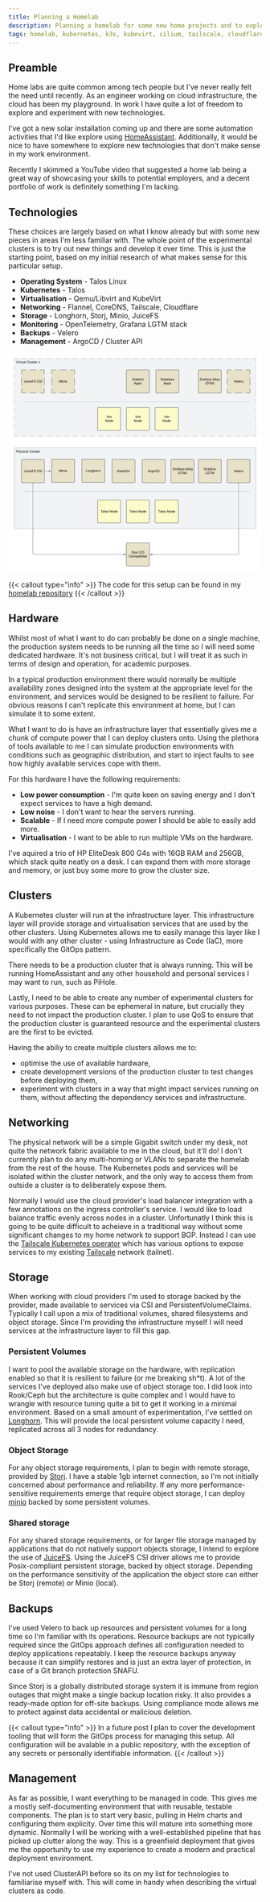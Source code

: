 ```yaml
---
title: Planning a Homelab
description: Planning a homelab for some new home projects and to explore new technologies.
tags: homelab, kubernetes, k3s, kubevirt, cilium, tailscale, cloudflare, minio, jucefs, opentelemetry, grafana, velero, clusterapi, argocd
---
```


## Preamble

Home labs are quite common among tech people but I've never really felt the need until recently. As an engineer working
on cloud infrastructure, the cloud has been my playground. In work I have quite a lot of freedom to explore and experiment with new technologies.

I've got a new solar installation coming up and there are some automation activities that I'd like explore using 
[HomeAssistant](https://www.home-assistant.io/). Additionally, it would be nice to have somewhere to explore new 
technologies that don't make sense in my work environment.

Recently I skimmed a YouTube video that suggested a home lab being a great way of showcasing your skills to potential
employers, and a decent portfolio of work is definitely something I'm lacking.

## Technologies

These choices are largely based on what I know already but with some new pieces in areas I'm less familiar with. The 
whole point of the experimental clusters is to try out new things and develop it over time. This is just the starting
point, based on my initial research of what makes sense for this particular setup.

* **Operating System** - Talos Linux
* **Kubernetes** - Talos
* **Virtualisation** - Qemu/Libvirt and KubeVirt
* **Networking** - Flannel, CoreDNS, Tailscale, Cloudflare
* **Storage** - Longhorn, Storj, Minio, JuiceFS
* **Monitoring** - OpenTelemetry, Grafana LGTM stack
* **Backups** - Velero
* **Management** - ArgoCD / Cluster API

![Homelab architecture](homelab-architecture.png)

{{< callout type="info" >}}
The code for this setup can be found in my [homelab repository](https://github.com/jsmcnair/homelab)
{{< /callout >}}

## Hardware

Whilst most of what I want to do can probably be done on a single machine, the production system needs to be running all the time so I will need some dedicated hardware. It's not business critical, but I will treat it as such in terms of design and operation, for academic purposes.

In a typical production environment there would normally be multiple availability zones designed into the system at the appropriate level for the environment, and services would be designed to be resilient to failure. For obvious reasons I can't replicate this environment at home, but I can simulate it to some extent.

What I want to do is have an infrastructure layer that essentially gives me a chunk of compute power that I can deploy  clusters onto. Using the plethora of tools available to me I can simulate production environments with conditions such  as geographic distribution, and start to inject faults to see how highly available services cope with them.

For this hardware I have the following requirements:

* **Low power consumption** - I'm quite keen on saving energy and I don't expect services to have a high demand.
* **Low noise** - I don't want to hear the servers running.
* **Scalable** - If I need more compute power I should be able to easily add more.
* **Virtualisation** - I want to be able to run multiple VMs on the hardware.

I've aquired a trio of HP EliteDesk 800 G4s with 16GB RAM and 256GB, which stack quite neatly on a desk. I can expand them with more storage and memory, or just buy some more to grow the cluster size.

## Clusters

A Kubernetes cluster will run at the infrastructure layer. This infrastructure layer will provide storage and virtualisation services that are used by the other clusters. Using Kubernetes allows me to easily manage this layer  like I would with any other cluster - using Infrastructure as Code (IaC), more specifically the GitOps pattern. 

There needs to be a production cluster that is always running. This will be running HomeAssistant and any other  household and personal services I may want to run, such as PiHole.

Lastly, I need to be able to create any number of experimental clusters for various purposes. These can be ephemeral in nature, but crucially they need to not impact the production cluster. I plan to use QoS to ensure that the production cluster is guaranteed resource and the experimental clusters are the first to be evicted.

Having the abiliy to create multiple clusters allows me to:
* optimise the use of available hardware,
* create development versions of the production cluster to test changes before deploying them,
* experiment with clusters in a way that might impact services running on them, without affecting the dependency services and infrastructure.

## Networking

The physical network will be a simple Gigabit switch under my desk, not quite the network fabric available to me in the cloud, but it'll do! I don't currently plan to do any multi-homing or VLANs to separate the homelab from the rest of  the house. The Kubernetes pods and services will be isolated within the cluster network, and the only way to access them from outside a cluster is to deliberately expose them.

Normally I would use the cloud provider's load balancer integration with a few annotations on the ingress controller's  service. I would like to load balance traffic evenly across nodes in a cluster. Unfortunatly I think this is going to be quite difficult to acheieve in a traditional way without some significant changes to my home network to support BGP. Instead I can use the [Tailscale Kubernetes operator](https://tailscale.com/kb/1236/kubernetes-operator) which has  various options to expose services to my existing [Tailscale](https://tailscale.com/) network (tailnet).

## Storage

When working with cloud providers I'm used to storage backed by the provider, made available to services via CSI and  PersistentVolumeClaims. Typically I call upon a mix of traditional volumes, shared filesystems and object storage. Since I'm providing the infrastructure myself I will need services at the infrastructure layer to fill this gap.

### Persistent Volumes

I want to pool the available storage on the hardware, with replication enabled so that it is resilient to failure (or me breaking sh*t). A lot of the services I've deployed also make use of object storage too. I did look into Rook/Ceph but the architecture is quite complex and I would have to wrangle with resource tuning quite a bit to get it working in a minimal environment. Based on a small amount of experimentation, I've settled on [Longhorn](https://longhorn.io). This will provide the local persistent volume capacity I need, replicated across all 3 nodes for redundancy.

### Object Storage

For any object storage requirements, I plan to begin with remote storage, provided by [Storj](https://storj.io). I have a stable 1gb internet connection, so I'm not initially concerned about performance and reliability. If any more performance-sensitive requirements emerge that require object storage, I can deploy [minio](https://min.io/) backed by some persistent volumes.

### Shared storage

For any shared storage requirements, or for larger file storage managed by applications that do not natively support objects storage, I intend to explore the use of [JuiceFS](https://juicefs.com). Using the JuiceFS CSI driver allows me to provide Posix-compliant persistent storage, backed by object storage. Depending on the performance sensitivity of the application the object store can either be Storj (remote) or Minio (local).

## Backups

I've used Velero to back up resources and persistent volumes for a long time so I'm familiar with its operations. Resource backups are not typically required since the GitOps approach defines all configuration needed to deploy applications repeatably. I keep the resource backups anyway because it can simplify restores and is just an extra layer of protection, in case of a Git branch protection SNAFU.

Since Storj is a globally distributed storage system it is immune from region outages that might make a single backup location risky. It also provides a ready-made option for off-site backups. Using compliance mode allows me to protect against data accidental or malicious deletion.

{{< callout type="info" >}}
In a future post I plan to cover the development tooling that will form the GitOps process for managing this setup. All configuration will be avalable in a public repository, with the exception of any secrets or personally identifiable information.
{{< /callout >}}

## Management

As far as possible, I want everything to be managed in code. This gives me a mostly self-documenting environment that with reusable, testable components. The plan is to start very basic, pulling in Helm charts and configuring them explicity. Over time this will mature into something more dynamic. Normally I will be working with a well-established pipeline that has picked up clutter along the way. This is a greenfield deployment that gives me the opportunity to use my experience to create a modern and practical deployment environment.

I've not used ClusterAPI before so its on my list for technologies to familiarise myself with. This will come in handy when describing the virtual clusters as code.

